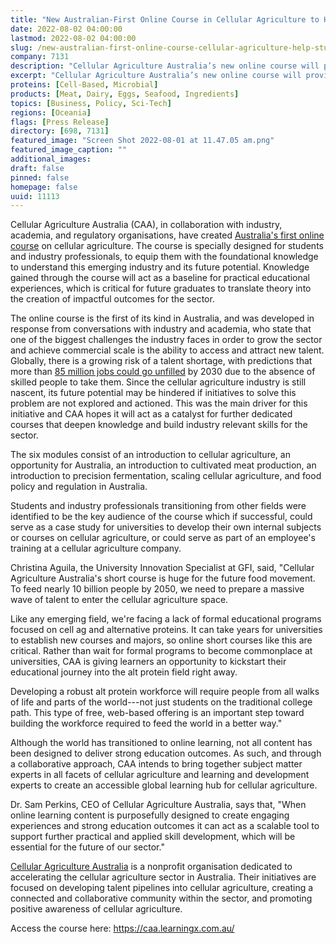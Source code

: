```yaml
---
title: "New Australian-First Online Course in Cellular Agriculture to Help Students and Professionals Break into the Sector"
date: 2022-08-02 04:00:00
lastmod: 2022-08-02 04:00:00
slug: /new-australian-first-online-course-cellular-agriculture-help-students-and-professionals
company: 7131
description: "Cellular Agriculture Australia’s new online course will provide students and professionals the foundational knowledge to make their own impact in cellular agriculture, whether it be  joining a company, investing in the sector, or pursuing further education in the area"
excerpt: "Cellular Agriculture Australia’s new online course will provide students and professionals the foundational knowledge to make their own impact in cellular agriculture, whether it be  joining a company, investing in the sector, or pursuing further education in the area"
proteins: [Cell-Based, Microbial]
products: [Meat, Dairy, Eggs, Seafood, Ingredients]
topics: [Business, Policy, Sci-Tech]
regions: [Oceania]
flags: [Press Release]
directory: [698, 7131]
featured_image: "Screen Shot 2022-08-01 at 11.47.05 am.png"
featured_image_caption: ""
additional_images:
draft: false
pinned: false
homepage: false
uuid: 11113
---
```

Cellular Agriculture Australia (CAA), in collaboration with industry,
academia, and regulatory organisations, have created [Australia's first
online course](https://caa.learningx.com.au/) on cellular agriculture.
The course is specially designed for students and industry
professionals, to equip them with the foundational knowledge to
understand this emerging industry and its future potential. Knowledge
gained through the course will act as a baseline for practical
educational experiences, which is critical for future graduates to
translate theory into the creation of impactful outcomes for the sector.

The online course is the first of its kind in Australia, and was
developed in response from conversations with industry and academia, who
state that one of the biggest challenges the industry faces in order to
grow the sector and achieve commercial scale is the ability to access
and attract new talent. Globally, there is a growing risk of a talent
shortage, with predictions that more than [85 million jobs could go
unfilled](https://www.kornferry.com/insights/this-week-in-leadership/talent-crunch-future-of-work)
by 2030 due to the absence of skilled people to take them. Since the
cellular agriculture industry is still nascent, its future potential may
be hindered if initiatives to solve this problem are not explored and
actioned. This was the main driver for this initiative and CAA hopes it
will act as a catalyst for further dedicated courses that deepen
knowledge and build industry relevant skills for the sector.

The six modules consist of an introduction to cellular agriculture, an
opportunity for Australia, an introduction to cultivated meat
production, an introduction to precision fermentation, scaling cellular
agriculture, and food policy and regulation in Australia.

Students and industry professionals transitioning from other fields were
identified to be the key audience of the course which if successful,
could serve as a case study for universities to develop their own
internal subjects or courses on cellular agriculture, or could serve as
part of an employee\'s training at a cellular agriculture company. 

Christina Aguila, the University Innovation Specialist at GFI, said,
\"Cellular Agriculture Australia\'s short course is huge for the future
food movement. To feed nearly 10 billion people by 2050, we need to
prepare a massive wave of talent to enter the cellular agriculture
space.

Like any emerging field, we\'re facing a lack of formal educational
programs focused on cell ag and alternative proteins. It can take years
for universities to establish new courses and majors, so online short
courses like this are critical. Rather than wait for formal programs to
become commonplace at universities, CAA is giving learners an
opportunity to kickstart their educational journey into the alt protein
field right away.

Developing a robust alt protein workforce will require people from all
walks of life and parts of the world---not just students on the
traditional college path. This type of free, web-based offering is an
important step toward building the workforce required to feed the world
in a better way.\"

Although the world has transitioned to online learning, not all content
has been designed to deliver strong education outcomes. As such, and
through a collaborative approach, CAA intends to bring together subject
matter experts in all facets of cellular agriculture and learning and
development experts to create an accessible global learning hub for
cellular agriculture.

Dr. Sam Perkins, CEO of Cellular Agriculture Australia, says that, "When
online learning content is purposefully designed to create engaging
experiences and strong education outcomes it can act as a scalable tool
to support further practical and applied skill development, which will
be essential for the future of our sector."

[Cellular Agriculture
Australia](https://cellularagricultureaustralia.org/) is a nonprofit
organisation dedicated to accelerating the cellular agriculture sector
in Australia. Their initiatives are focused on developing talent
pipelines into cellular agriculture, creating a connected and
collaborative community within the sector, and promoting positive
awareness of cellular agriculture.

Access the course here: <https://caa.learningx.com.au/>
